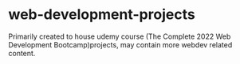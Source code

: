# web-development-projects
Primarily created to house udemy course (The Complete 2022 Web Development Bootcamp)projects,
may contain more webdev related content.
